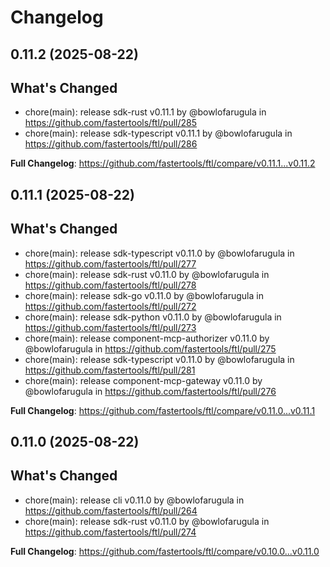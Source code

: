 # Changelog

## 0.11.2 (2025-08-22)

## What's Changed
* chore(main): release  sdk-rust v0.11.1 by @bowlofarugula in https://github.com/fastertools/ftl/pull/285
* chore(main): release  sdk-typescript v0.11.1 by @bowlofarugula in https://github.com/fastertools/ftl/pull/286


**Full Changelog**: https://github.com/fastertools/ftl/compare/v0.11.1...v0.11.2

## 0.11.1 (2025-08-22)

## What's Changed
* chore(main): release  sdk-typescript v0.11.0 by @bowlofarugula in https://github.com/fastertools/ftl/pull/277
* chore(main): release  sdk-rust v0.11.0 by @bowlofarugula in https://github.com/fastertools/ftl/pull/278
* chore(main): release  sdk-go v0.11.0 by @bowlofarugula in https://github.com/fastertools/ftl/pull/272
* chore(main): release  sdk-python v0.11.0 by @bowlofarugula in https://github.com/fastertools/ftl/pull/273
* chore(main): release  component-mcp-authorizer v0.11.0 by @bowlofarugula in https://github.com/fastertools/ftl/pull/275
* chore(main): release  sdk-typescript v0.11.0 by @bowlofarugula in https://github.com/fastertools/ftl/pull/281
* chore(main): release  component-mcp-gateway v0.11.0 by @bowlofarugula in https://github.com/fastertools/ftl/pull/276


**Full Changelog**: https://github.com/fastertools/ftl/compare/v0.11.0...v0.11.1

## 0.11.0 (2025-08-22)

## What's Changed
* chore(main): release  cli v0.11.0 by @bowlofarugula in https://github.com/fastertools/ftl/pull/264
* chore(main): release  sdk-rust v0.11.0 by @bowlofarugula in https://github.com/fastertools/ftl/pull/274


**Full Changelog**: https://github.com/fastertools/ftl/compare/v0.10.0...v0.11.0
